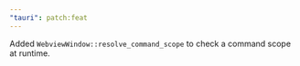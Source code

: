 ```yaml
---
"tauri": patch:feat
---
```


Added `WebviewWindow::resolve_command_scope` to check a command scope at runtime.

